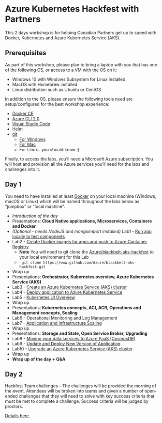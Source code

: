 # Azure Kubernetes Hackfest with Partners

This 2 days workshop is for helping Canadian Partners get up to speed with Docker, Kubernetes and Azure Kubernetes Service (AKS).

## Prerequisites

As part of this workshop, please plan to bring a laptop with you that has one of the following OS, or access to a VM with the OS on it:

- Windows 10 with Windows Subsystem for Linux installed
- MacOS with Homebrew installed
- Linux distribution such as Ubuntu or CentOS

In addition to the OS, please ensure the following tools need are setup/configured for the best workshop experience:

- [Docker CE](https://docs.docker.com/install/)
- [Azure CLI 2.0](https://docs.microsoft.com/cli/azure/install-azure-cli)
- [Visual Studio Code](https://code.visualstudio.com/)
- [Helm](https://github.com/kubernetes/helm)
- [git](https://git-scm.com)
    - [For Windows](https://git-scm.com/download/win)
    - [For Mac](https://git-scm.com/download/mac)
    - For Linux...you should know ;)

Finally, to access the labs, you’ll need a Microsoft Azure subscription. You will host and provision all the Azure services you’ll need for the labs and challenges into it.

## Day 1

You need to have installed at least [Docker](https://docs.docker.com/install/) on your local machine (Windows, macOS or Linux) which will be named throughout the labs below as "jumpbox" or "local machine".

- *Introduction of the day*
- Presentations: **Cloud Native applications, Microservices, Containers and Docker**
- *(Optional - needs NodeJS and mongoimport installed)* Lab1 - [Run app locally to test components](https://github.com/Azure/blackbelt-aks-hackfest/blob/master/labs/day1-labs/01-setup-app-local.md)
- Lab2 - [Create Docker images for apps and push to Azure Container Registry](https://github.com/Azure/blackbelt-aks-hackfest/blob/master/labs/day1-labs/02-dockerize-apps.md)
    - **Note** You will need to git clone the [Azure/blackbelt-aks-hackfest](https://github.com/azure/blackbelt-aks-hackfest) to your local environment for this Lab
    - ``` git clone https://www.github.com/Azure/blackbelt-aks-hackfest.git```
- Wrap up
- Presentations: **Orchestrator, Kubernetes overview, Azure Kubernetes Service (AKS)**
- Lab3 - [Create an Azure Kubernetes Service (AKS) cluster](https://github.com/Azure/blackbelt-aks-hackfest/blob/master/labs/day1-labs/03-create-aks-cluster.md)
- Lab4 - [Deploy application to Azure Kubernetes Service](https://github.com/Azure/blackbelt-aks-hackfest/blob/master/labs/day1-labs/04-deploy-app-aks.md)
- Lab5 - [Kubernetes UI Overview](https://github.com/Azure/blackbelt-aks-hackfest/blob/master/labs/day1-labs/05-kubernetes-ui.md)
- Wrap up
- Presentations: **Kubernetes concepts, ACI, ACR, Operations and Management concepts, Scaling**
- Lab6 - [Operational Monitoring and Log Management](https://github.com/Azure/blackbelt-aks-hackfest/blob/master/labs/day1-labs/06-monitoring-k8s.md)
- Lab7 - [Application and Infrastructure Scaling](https://github.com/Azure/blackbelt-aks-hackfest/blob/master/labs/day1-labs/07-cluster-scaling.md)
- Wrap up
- Presentations: **Storage and State, Open Service Broker, Upgrading**
- Lab8 - [Moving your data services to Azure PaaS (CosmosDB)](https://github.com/Azure/blackbelt-aks-hackfest/blob/master/labs/day1-labs/08-migrate-mongo-to-cosmos.md)
- Lab9 - [Update and Deploy New Version of Application](https://github.com/Azure/blackbelt-aks-hackfest/blob/master/labs/day1-labs/09-update-application.md)
- Lab10 - [Upgrade an Azure Kubernetes Service (AKS) cluster](https://github.com/Azure/blackbelt-aks-hackfest/blob/master/labs/day1-labs/10-cluster-upgrading.md)
- Wrap up
- **Wrap up of the day + Q&A**

## Day 2

Hackfest Team challenges – The challenges will be provided the morning of the event. Attendees will be broken into teams and given a number of open-ended challenges that they will need to solve with key success criteria that must be met to complete a challenge. Success criteria will be judged by proctors.

[Details here](./Day2.md).
